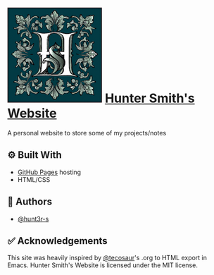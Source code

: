 # ![](./graphics/Logo3.png "HS site logo") [Hunter Smith's Website](https://hunt3r-s.github.io/)

A personal website to store some of my projects/notes

## ⚙️ Built With

- [GitHub Pages](https://pages.github.com/) hosting
- HTML/CSS

## 📝 Authors

- [@hunt3r-s](https://github.com/hunt3r-s)

## ✅ Acknowledgements

This site was heavily inspired by [@tecosaur](https://github.com/tecosaur)'s .org to HTML export in Emacs.
Hunter Smith's Website is licensed under the MIT license.
